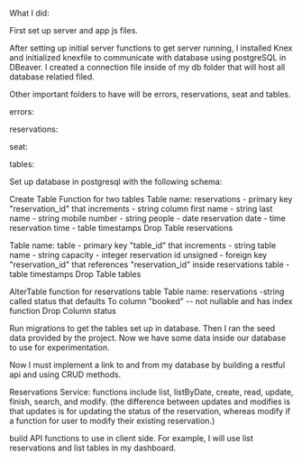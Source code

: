 What I did:

First set up server and app js files.

After setting up initial server functions to get server running, I installed Knex and initialized knexfile to communicate with database using postgreSQL in DBeaver. I created a connection file inside of my db folder that will host all database relatied filed. 

Other important folders to have will be errors, reservations, seat and tables.

errors:

reservations:

seat:

tables:

Set up database in postgresql with the following schema:

Create Table Function for two tables
Table name: reservations
    - primary key "reservation_id" that increments
    - string column first name
    - string last name
    - string mobile number
    - string people
    - date reservation date
    - time reservation time
    - table timestamps
Drop Table reservations

Table name: table
    - primary key "table_id" that increments
    - string table name
    - string capacity
    - integer reservation id unsigned
    - foreign key "reservation_id" that references "reservation_id" inside reservations table
    - table timestamps
Drop Table tables

AlterTable function for reservations table
Table name: reservations
    -string called status that defaults To column "booked" -- not nullable and has index function
Drop Column status

Run migrations to get the tables set up in database. Then I ran the seed data provided by the project. Now we have some data inside our database to use for experimentation.

Now I must implement a link to and from my database by building a restful api and using CRUD methods.

Reservations Service:
    functions include list, listByDate, create, read, update, finish, search, and modify. (the difference between updates and modifies is that updates is for updating the status of the reservation, whereas modify if a function for user to modify their existing reservation.)

build API functions to use in client side. 
For example, I will use list reservations and list tables in my dashboard.